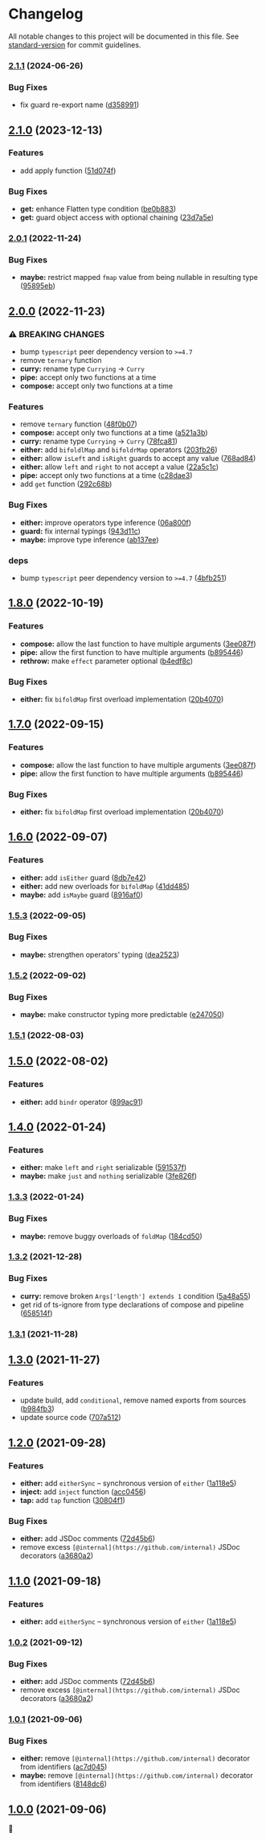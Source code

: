 # Changelog

All notable changes to this project will be documented in this file. See [standard-version](https://github.com/conventional-changelog/standard-version) for commit guidelines.

### [2.1.1](https://github.com/drizzer14/fnts/compare/v2.1.0...v2.1.1) (2024-06-26)


### Bug Fixes

* fix guard re-export name ([d358991](https://github.com/drizzer14/fnts/commit/d358991a396dad84b53cd1ac346bf38e64203f57))

## [2.1.0](https://github.com/drizzer14/fnts/compare/v2.0.1...v2.1.0) (2023-12-13)


### Features

* add apply function ([51d074f](https://github.com/drizzer14/fnts/commit/51d074fa7009be26505b6e6eb3dc8395e834bda2))


### Bug Fixes

* **get:** enhance Flatten type condition ([be0b883](https://github.com/drizzer14/fnts/commit/be0b883f4470a412d4184c0b57b717fceeb4976e))
* **get:** guard object access with optional chaining ([23d7a5e](https://github.com/drizzer14/fnts/commit/23d7a5ee46e560406b05f77d999fc10e64d47a06))

### [2.0.1](https://github.com/drizzer14/fnts/compare/v2.0.0...v2.0.1) (2022-11-24)


### Bug Fixes

* **maybe:** restrict mapped `fmap` value from being nullable in resulting type ([95895eb](https://github.com/drizzer14/fnts/commit/95895eb6f6bb42af91993cf51b0cab7f3438b76e))

## [2.0.0](https://github.com/drizzer14/fnts/compare/v1.8.0...v2.0.0) (2022-11-23)


### ⚠ BREAKING CHANGES

* bump `typescript` peer dependency version to `>=4.7`
* remove `ternary` function
* **curry:** rename type `Currying` -> `Curry`
* **pipe:** accept only two functions at a time
* **compose:** accept only two functions at a time

### Features

* remove `ternary` function ([48f0b07](https://github.com/drizzer14/fnts/commit/48f0b07a79f70eacec4ed22f290a8d15b3d95a19))
* **compose:** accept only two functions at a time ([a521a3b](https://github.com/drizzer14/fnts/commit/a521a3b1c02635bdd6be7c129419881ff08417a2))
* **curry:** rename type `Currying` -> `Curry` ([78fca81](https://github.com/drizzer14/fnts/commit/78fca81d83c892cbb739f65b48a5f3e2436eb1e8))
* **either:** add `bifoldlMap` and `bifoldrMap` operators ([203fb26](https://github.com/drizzer14/fnts/commit/203fb26055b95a172049d32ff964baf90ed38a23))
* **either:** allow `isLeft` and `isRight` guards to accept any value ([768ad84](https://github.com/drizzer14/fnts/commit/768ad84a9af13e97ad45ccaddec1064747d097ae))
* **either:** allow `left` and `right` to not accept a value ([22a5c1c](https://github.com/drizzer14/fnts/commit/22a5c1c6d97d5c781430a43ea74c3f4b2bdff64f))
* **pipe:** accept only two functions at a time ([c28dae3](https://github.com/drizzer14/fnts/commit/c28dae35b600784dd361d201362abdae9448ec60))
* add `get` function ([292c68b](https://github.com/drizzer14/fnts/commit/292c68bb514b5dd1c2d442b18150a4f3701eb054))


### Bug Fixes

* **either:** improve operators type inference ([06a800f](https://github.com/drizzer14/fnts/commit/06a800f3e37bfd5666060e3e2567ecccde544bb6))
* **guard:** fix internal typings ([943d11c](https://github.com/drizzer14/fnts/commit/943d11c2c20aedd027777b9a69f3f833f7c6bf9b))
* **maybe:** improve type inference ([ab137ee](https://github.com/drizzer14/fnts/commit/ab137ee96748bfcb00711b23e082a25dd6ba1f3a))


### deps

* bump `typescript` peer dependency version to `>=4.7` ([4bfb251](https://github.com/drizzer14/fnts/commit/4bfb251389b031c1d363fcc18db414c7e81a6def))

## [1.8.0](https://github.com/drizzer14/fnts/compare/v1.6.0...v1.8.0) (2022-10-19)


### Features

* **compose:** allow the last function to have multiple arguments ([3ee087f](https://github.com/drizzer14/fnts/commit/3ee087f5cc6c7b1dafe0a922fc2d4be72821b55e))
* **pipe:** allow the first function to have multiple arguments ([b895446](https://github.com/drizzer14/fnts/commit/b895446e783a0ae9c34d36942ae55cdbb89416af))
* **rethrow:** make `effect` parameter optional ([b4edf8c](https://github.com/drizzer14/fnts/commit/b4edf8cd0ca07fcb14fce9eacdb70683106533ab))


### Bug Fixes

* **either:** fix `bifoldMap` first overload implementation ([20b4070](https://github.com/drizzer14/fnts/commit/20b40707f1f70a0058d8c4d0ee8259ccb13f7032))

## [1.7.0](https://github.com/drizzer14/fnts/compare/v1.6.0...v1.7.0) (2022-09-15)


### Features

* **compose:** allow the last function to have multiple arguments ([3ee087f](https://github.com/drizzer14/fnts/commit/3ee087f5cc6c7b1dafe0a922fc2d4be72821b55e))
* **pipe:** allow the first function to have multiple arguments ([b895446](https://github.com/drizzer14/fnts/commit/b895446e783a0ae9c34d36942ae55cdbb89416af))


### Bug Fixes

* **either:** fix `bifoldMap` first overload implementation ([20b4070](https://github.com/drizzer14/fnts/commit/20b40707f1f70a0058d8c4d0ee8259ccb13f7032))

## [1.6.0](https://github.com/drizzer14/fnts/compare/v1.5.3...v1.6.0) (2022-09-07)


### Features

* **either:** add `isEither` guard ([8db7e42](https://github.com/drizzer14/fnts/commit/8db7e423d1fa4651516046de0b847dd9dbed0b93))
* **either:** add new overloads for `bifoldMap` ([41dd485](https://github.com/drizzer14/fnts/commit/41dd485a7a1d4ab779017b2ab7c627ed638e70fa))
* **maybe:** add `isMaybe` guard ([8916af0](https://github.com/drizzer14/fnts/commit/8916af0574ef4dbeeb34f24dd202afa4b6385ec1))

### [1.5.3](https://github.com/drizzer14/fnts/compare/v1.5.2...v1.5.3) (2022-09-05)


### Bug Fixes

* **maybe:** strengthen operators' typing ([dea2523](https://github.com/drizzer14/fnts/commit/dea252316a490dc12651182f780b6575e36c40e0))

### [1.5.2](https://github.com/drizzer14/fnts/compare/v1.5.1...v1.5.2) (2022-09-02)


### Bug Fixes

* **maybe:** make constructor typing more predictable ([e247050](https://github.com/drizzer14/fnts/commit/e24705014671b8e835e4c68a21e3a692d1307b9f))

### [1.5.1](https://github.com/drizzer14/fnts/compare/v1.5.0...v1.5.1) (2022-08-03)

## [1.5.0](https://github.com/drizzer14/fnts/compare/v1.4.0...v1.5.0) (2022-08-02)


### Features

* **either:** add `bindr` operator ([899ac91](https://github.com/drizzer14/fnts/commit/899ac9191786d5b78a49f61bc06a7a596777a08e))

## [1.4.0](https://github.com/drizzer14/fnts/compare/v1.3.3...v1.4.0) (2022-01-24)


### Features

* **either:** make `left` and `right` serializable ([591537f](https://github.com/drizzer14/fnts/commit/591537f90c43dc32f517bf6c429b545992e1d212))
* **maybe:** make `just` and `nothing` serializable ([3fe826f](https://github.com/drizzer14/fnts/commit/3fe826f9eb573afcabdd03aa744ff8334756f5ee))

### [1.3.3](https://github.com/drizzer14/fnts/compare/v1.3.2...v1.3.3) (2022-01-24)


### Bug Fixes

* **maybe:** remove buggy overloads of `foldMap` ([184cd50](https://github.com/drizzer14/fnts/commit/184cd505546eef335d0f0c0b157b1f00466f8c58))

### [1.3.2](https://github.com/drizzer14/fnts/compare/v1.3.1...v1.3.2) (2021-12-28)


### Bug Fixes

* **curry:** remove broken `Args['length'] extends 1` condition ([5a48a55](https://github.com/drizzer14/fnts/commit/5a48a5580141784b1cc69e63745679e1d8da902f))
* get rid of ts-ignore from type declarations of compose and pipeline ([658514f](https://github.com/drizzer14/fnts/commit/658514f3d76b3ef7416f7a823d65f23ce562d1dc))

### [1.3.1](https://github.com/drizzer14/fnts/compare/v1.3.0...v1.3.1) (2021-11-28)

## [1.3.0](https://github.com/drizzer14/fnts/compare/v1.2.0...v1.3.0) (2021-11-27)


### Features

* update build, add `conditional`, remove named exports from sources ([b984fb3](https://github.com/drizzer14/fnts/commit/b984fb37eb520b7df8e7e441f29d676f00636d79))
* update source code ([707a512](https://github.com/drizzer14/fnts/commit/707a512b8452f6f2a49c9c24d03140c225074aa9))

## [1.2.0](https://github.com/drizzer14/fnts/compare/v1.0.1...v1.2.0) (2021-09-28)


### Features

* **either:** add `eitherSync` – synchronous version of `either` ([1a118e5](https://github.com/drizzer14/fnts/commit/1a118e54e5d23ad47c2e17fc5dc7f625b78d07fc))
* **inject:** add `inject` function ([acc0456](https://github.com/drizzer14/fnts/commit/acc0456ae42fd3a8fe0cdb47f1c5e61f7b51b9a5))
* **tap:** add `tap` function ([30804f1](https://github.com/drizzer14/fnts/commit/30804f197877bd90e828ca3e108bb979d768fab7))


### Bug Fixes

* **either:** add JSDoc comments ([72d45b6](https://github.com/drizzer14/fnts/commit/72d45b62e83d127b0616a9d192ca98a684873c37))
* remove excess `[@internal](https://github.com/internal)` JSDoc decorators ([a3680a2](https://github.com/drizzer14/fnts/commit/a3680a2a73aef2c22a025a905d3bb4b0516fc305))

## [1.1.0](https://github.com/drizzer14/fnts/compare/v1.0.1...v1.1.0) (2021-09-18)


### Features

* **either:** add `eitherSync` – synchronous version of `either` ([1a118e5](https://github.com/drizzer14/fnts/commit/1a118e54e5d23ad47c2e17fc5dc7f625b78d07fc))

### [1.0.2](https://github.com/drizzer14/fnts/compare/v1.0.1...v1.0.2) (2021-09-12)


### Bug Fixes

* **either:** add JSDoc comments ([72d45b6](https://github.com/drizzer14/fnts/commit/72d45b62e83d127b0616a9d192ca98a684873c37))
* remove excess `[@internal](https://github.com/internal)` JSDoc decorators ([a3680a2](https://github.com/drizzer14/fnts/commit/a3680a2a73aef2c22a025a905d3bb4b0516fc305))

### [1.0.1](https://github.com/drizzer14/fnts/compare/v1.0.0-rc.8...v1.0.1) (2021-09-06)


### Bug Fixes

* **either:** remove `[@internal](https://github.com/internal)` decorator from identifiers ([ac7d045](https://github.com/drizzer14/fnts/commit/ac7d045a241e04e998373ba71659ef3a456bdbdb))
* **maybe:** remove `[@internal](https://github.com/internal)` decorator from identifiers ([8148dc6](https://github.com/drizzer14/fnts/commit/8148dc6377d72a4fa3ea10e5c08bd6c3184f25da))

## [1.0.0](https://github.com/drizzer14/fnts/compare/v1.0.0-rc.8...v1.0.0) (2021-09-06)

🥳
